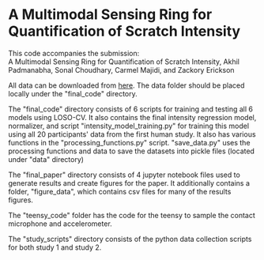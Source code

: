 # A Multimodal Sensing Ring for Quantification of Scratch Intensity

This code accompanies the submission:  
A Multimodal Sensing Ring for Quantification of Scratch Intensity, 
Akhil Padmanabha, Sonal Choudhary, Carmel Majidi, and Zackory Erickson

All data can be downloaded from [here](https://drive.google.com/drive/folders/1fyGAndOEDU-AejCiPgw0x9vvYic74ehT?usp=sharing). The data folder should be placed locally under the "final_code" directory. 

The "final_code" directory consists of 6 scripts for training and testing all 6 models using LOSO-CV. It also contains the final intensity regression model, normalizer, and script  "intensity_model_training.py" for training this model using all 20 participants' data from the first human study. It also has various functions in the "processing_functions.py" script. "save_data.py" uses the processing functions and data to save the datasets into pickle files (located under "data" directory)

The "final_paper" directory consists of 4 jupyter notebook files used to generate results and create figures for the paper. It additionally contains a folder, "figure_data", which contains csv files for many of the results figures. 

The "teensy_code" folder has the code for the teensy to sample the contact microphone and accelerometer. 

The "study_scripts" directory consists of the python data collection scripts for both study 1 and study 2. 
